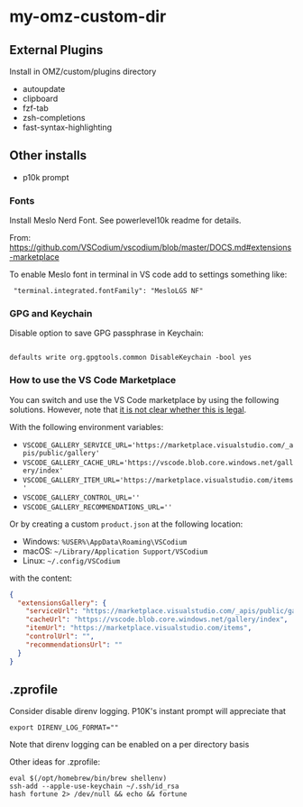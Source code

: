 # my-omz-custom-dir

## External Plugins

Install in OMZ/custom/plugins directory

* autoupdate
* clipboard
* fzf-tab
* zsh-completions
* fast-syntax-highlighting

## Other installs

* p10k prompt

### Fonts

Install Meslo Nerd Font. See powerlevel10k readme for details.

From: https://github.com/VSCodium/vscodium/blob/master/DOCS.md#extensions-marketplace

To enable Meslo font in terminal in VS code add to settings something like:
```
 "terminal.integrated.fontFamily": "MesloLGS NF"
```
### GPG and Keychain

Disable option to save GPG passphrase in Keychain: 

```

defaults write org.gpgtools.common DisableKeychain -bool yes

```

### <a id="howto-vscode-marketplace"></a>How to use the VS Code Marketplace

You can switch and use the VS Code marketplace by using the following solutions. However, note that [it is not clear whether this is legal](https://github.com/microsoft/vscode/issues/31168).

With the following environment variables:
- `VSCODE_GALLERY_SERVICE_URL='https://marketplace.visualstudio.com/_apis/public/gallery'`
- `VSCODE_GALLERY_CACHE_URL='https://vscode.blob.core.windows.net/gallery/index'`
- `VSCODE_GALLERY_ITEM_URL='https://marketplace.visualstudio.com/items'`
- `VSCODE_GALLERY_CONTROL_URL=''`
- `VSCODE_GALLERY_RECOMMENDATIONS_URL=''`

Or by creating a custom `product.json` at the following location:
- Windows: `%USER%\AppData\Roaming\VSCodium`
- macOS: `~/Library/Application Support/VSCodium`
- Linux: `~/.config/VSCodium`

with the content:

```json
{
  "extensionsGallery": {
    "serviceUrl": "https://marketplace.visualstudio.com/_apis/public/gallery",
    "cacheUrl": "https://vscode.blob.core.windows.net/gallery/index",
    "itemUrl": "https://marketplace.visualstudio.com/items",
    "controlUrl": "",
    "recommendationsUrl": ""
  }
}
```

## .zprofile

Consider disable direnv logging. P10K's instant prompt will appreciate that

```
export DIRENV_LOG_FORMAT=""
```
Note that direnv logging can be enabled on a per directory basis


Other ideas for .zprofile:
```
eval $(/opt/homebrew/bin/brew shellenv)
ssh-add --apple-use-keychain ~/.ssh/id_rsa
hash fortune 2> /dev/null && echo && fortune
```
